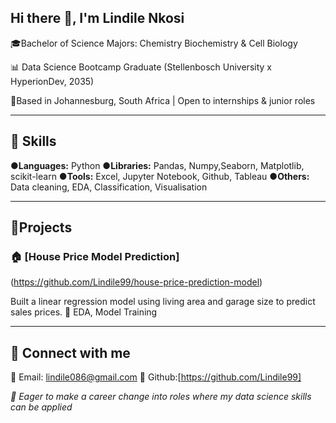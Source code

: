 ## Hi there 👋, I'm Lindile Nkosi

🎓Bachelor of Science
 Majors: Chemistry
          Biochemistry & Cell Biology
          
📊 Data Science Bootcamp Graduate
(Stellenbosch University x HyperionDev, 2035)

📍Based in Johannesburg, South Africa | Open to internships & junior roles

---------------------------------------

## 💼 Skills
●**Languages:** Python
●**Libraries:** Pandas, Numpy,Seaborn, Matplotlib, scikit-learn
●**Tools:** Excel, Jupyter Notebook, Github, Tableau
●**Others:** Data cleaning, EDA, Classification, Visualisation

---------------------------------------

## 🧠Projects
### 🏠 [House Price Model Prediction]
(https://github.com/Lindile99/house-price-prediction-model)

Built a linear regression model using living area and garage size to predict sales prices.
📌 EDA, Model Training

---------------------------------------

## 🔗 Connect with me
📧 Email: lindile086@gmail.com
🔗 Github:[https://github.com/Lindile99]

*💼 Eager to make a career change into roles where my data science skills can be applied*
